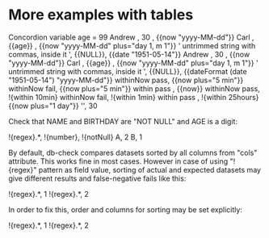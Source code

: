 # More examples with tables

<div>
    <e:summary/>
    <e:example name="Using of vars and EL">
        <e:given print="true">
            <span>Concordion variable age = <span c:set="#age">99</span></span>    
            <e:db-set table="PERSON" cols="NAME, AGE, BIRTHDAY, ID=1..10">
                <row>Andrew                                     , 30      , {{now "yyyy-MM-dd"}}</row>
                <row>Carl                                       , {{age}} , {{now "yyyy-MM-dd" plus="day 1, m 1"}}</row>
                <row>' untrimmed string with commas, inside it ', {{NULL}}, {{date "1951-05-14"}}</row>
            </e:db-set>
        </e:given>
        <e:then print="true">
            <e:db-check table="PERSON" cols="NAME, AGE, BIRTHDAY">
                <row>Andrew                                     , 30      , {{now "yyyy-MM-dd"}}</row>
                <row>  Carl                                     , {{age}} , {{now "yyyy-MM-dd" plus="day 1, m 1"}}</row>
                <row>' untrimmed string with commas, inside it ', {{NULL}}, {{dateFormat (date "1951-05-14") "yyyy-MM-dd"}}</row>
            </e:db-check>
        </e:then>
    </e:example>
    <e:example name="Check within tolerance of expected timestamp" status="ExpectedToFail">
        <e:given print="true">
            <e:db-set table="PERSON" cols="NAME, BIRTHDAY, ID=1..10">
                <row>withinNow pass, {{now plus="5 min"}}</row>
                <row>withinNow fail, {{now plus="5 min"}}</row>
                <row>within pass   , {{now}}</row>
            </e:db-set>
        </e:given>
        <e:then print="true">
            <e:db-check table="PERSON" cols="NAME, BIRTHDAY">
                <row>withinNow pass, !{within 10min}</row>
                <row>withinNow fail, !{within 1min}</row>
                <row>within pass   , !{within 25hours}{{now plus="1 day"}}</row>
            </e:db-check>
        </e:then>
    </e:example>
    <e:example name="Check with regex" status="ExpectedToFail">
        <e:given print="true">
            <e:db-set table="PERSON" cols="NAME, AGE, ID=1..10">
                <row>'', 30</row>
            </e:db-set>
        </e:given>
        <e:then print="true">
            <p>Check that NAME and BIRTHDAY are "NOT NULL" and AGE is a digit:</p>
            <e:db-check table="PERSON" cols="NAME, AGE, BIRTHDAY">
                <row>!{regex}.*, !{number}, !{notNull}</row>
            </e:db-check>
        </e:then>
    </e:example>
    <e:example name="Check with order by" status="ExpectedToFail">
        <e:given print="true">
            <e:db-set table="PERSON" cols="NAME, AGE, ID=1..10">
                <row>A, 2</row>
                <row>B, 1</row>
            </e:db-set>
        </e:given>
        <e:then print="true">
            <p>
                By default, db-check compares datasets sorted by all columns from "cols" attribute.
                This works fine in most cases. However in case of using "!{regex}" pattern as field value, 
                sorting of actual and expected datasets may give different results and false-negative fails like this:
            </p>
            <e:db-check table="PERSON" cols="NAME, AGE">
                <row>!{regex}.*, 1</row>
                <row>!{regex}.*, 2</row>
            </e:db-check>
            <p>
                In order to fix this, order and columns for sorting may be set explicitly: 
            </p>
            <e:db-check table="PERSON" cols="NAME, AGE" orderBy="AGE, NAME">
                <row>!{regex}.*, 1</row>
                <row>!{regex}.*, 2</row>
            </e:db-check>
        </e:then>
    </e:example>
</div>